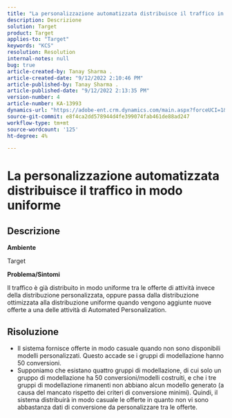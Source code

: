 ```yaml
---
title: "La personalizzazione automatizzata distribuisce il traffico in modo uniforme"
description: Descrizione
solution: Target
product: Target
applies-to: "Target"
keywords: "KCS"
resolution: Resolution
internal-notes: null
bug: true
article-created-by: Tanay Sharma .
article-created-date: "9/12/2022 2:10:46 PM"
article-published-by: Tanay Sharma .
article-published-date: "9/12/2022 2:13:35 PM"
version-number: 4
article-number: KA-13993
dynamics-url: "https://adobe-ent.crm.dynamics.com/main.aspx?forceUCI=1&pagetype=entityrecord&etn=knowledgearticle&id=e6ab04b1-a432-ed11-9db1-002248086735"
source-git-commit: e8f4ca2dd578944d4fe399074fab461de88ad247
workflow-type: tm+mt
source-wordcount: '125'
ht-degree: 4%

---
```


# La personalizzazione automatizzata distribuisce il traffico in modo uniforme

## Descrizione


<b>Ambiente</b>

Target



<b>Problema/Sintomi</b>

Il traffico è già distribuito in modo uniforme tra le offerte di attività invece della distribuzione personalizzata, oppure passa dalla distribuzione ottimizzata alla distribuzione uniforme quando vengono aggiunte nuove offerte a una delle attività di Automated Personalization.


## Risoluzione


- Il sistema fornisce offerte in modo casuale quando non sono disponibili modelli personalizzati. Questo accade se i gruppi di modellazione hanno 50 conversioni.
- Supponiamo che esistano quattro gruppi di modellazione, di cui solo un gruppo di modellazione ha 50 conversioni/modelli costruiti, e che i tre gruppi di modellazione rimanenti non abbiano alcun modello generato (a causa del mancato rispetto dei criteri di conversione minimi). Quindi, il sistema distribuirà in modo casuale le offerte in quanto non vi sono abbastanza dati di conversione da personalizzare tra le offerte.

